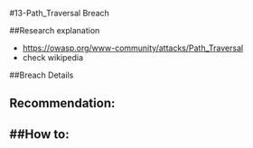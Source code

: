 #13-Path_Traversal Breach

##Research explanation
- https://owasp.org/www-community/attacks/Path_Traversal
- check wikipedia

##Breach Details 

Recommendation: 
- 

##How to:
- 
